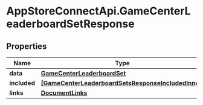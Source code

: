# AppStoreConnectApi.GameCenterLeaderboardSetResponse

## Properties

Name | Type | Description | Notes
------------ | ------------- | ------------- | -------------
**data** | [**GameCenterLeaderboardSet**](GameCenterLeaderboardSet.md) |  | 
**included** | [**[GameCenterLeaderboardSetsResponseIncludedInner]**](GameCenterLeaderboardSetsResponseIncludedInner.md) |  | [optional] 
**links** | [**DocumentLinks**](DocumentLinks.md) |  | 


